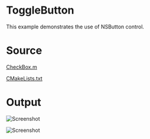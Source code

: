 # ToggleButton

This example demonstrates the use of NSButton control.

# Source

[CheckBox.m](./ToggleButton.m)

[CMakeLists.txt](./CMakeLists.txt)

# Output

![Screenshot](../../../docs/Pictures/ToggleButton.png)

![Screenshot](../../../docs/Pictures/ToggleButtonDark.png)
